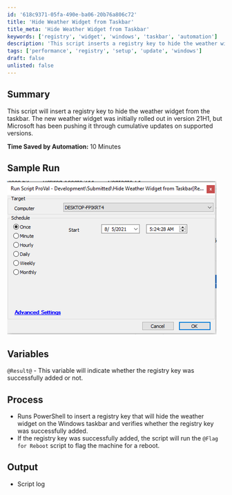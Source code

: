 ```yaml
---
id: '618c9371-05fa-490e-ba06-20b76a806c72'
title: 'Hide Weather Widget from Taskbar'
title_meta: 'Hide Weather Widget from Taskbar'
keywords: ['registry', 'widget', 'windows', 'taskbar', 'automation']
description: 'This script inserts a registry key to hide the weather widget from the Windows taskbar. Initially rolled out in version 21H1, the weather widget has been pushed through cumulative updates on supported versions. The script verifies the successful addition of the registry key and flags the machine for a reboot if successful.'
tags: ['performance', 'registry', 'setup', 'update', 'windows']
draft: false
unlisted: false
---
```


## Summary

This script will insert a registry key to hide the weather widget from the taskbar. The new weather widget was initially rolled out in version 21H1, but Microsoft has been pushing it through cumulative updates on supported versions.

**Time Saved by Automation:** 10 Minutes

## Sample Run

![Sample Run](../../../static/img/Hide-Weather-Widget-from-Taskbar/image_1.png)

## Variables

`@Result@` - This variable will indicate whether the registry key was successfully added or not.

## Process

- Runs PowerShell to insert a registry key that will hide the weather widget on the Windows taskbar and verifies whether the registry key was successfully added.
- If the registry key was successfully added, the script will run the `@Flag for Reboot` script to flag the machine for a reboot.

## Output

- Script log

